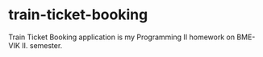 # train-ticket-booking
 Train Ticket Booking application is my Programming II homework on BME-VIK II. semester.
